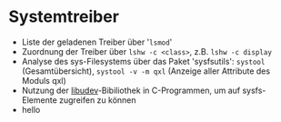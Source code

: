 # Systemtreiber

* Liste der geladenen Treiber über '`lsmod`'
* Zuordnung der Treiber über `lshw -c <class>`, z.B. `lshw -c display`
* Analyse des sys-Filesystems über das Paket 'sysfsutils': `systool` \(Gesamtübersicht\), `systool -v -m qxl` \(Anzeige aller Attribute des Moduls qxl\)
* Nutzung der [libudev](http://www.signal11.us/oss/udev/)-Bibiliothek in C-Programmen, um auf sysfs-Elemente zugreifen zu können
* hello

